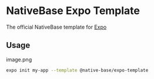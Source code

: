 # NativeBase Expo Template

The official NativeBase template for [Expo](https://docs.expo.io/)

## Usage
image.png
```sh
expo init my-app --template @native-base/expo-template
```
